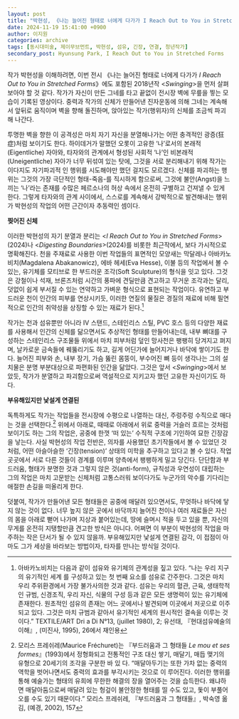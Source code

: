 ```yaml
---
layout: post
title: "박현성, 《나는 늘어진 형태로 너에게 다가가 I Reach Out to You in Stretched Forms》 — 전시 서문"
date: 2024-11-19 15:41:00 +0900
author: 이지원
categories: archive
tags: [동시대미술, 제이무브먼트, 박현성, 섬유, 긴장, 연결, 청년작가]
secondary_post: Hyunsung Park, I Reach Out to You in Stretched Forms
---
```



작가 박현성을 이해하려면, 이번 전시 《나는 늘어진 형태로 너에게 다가가 *I Reach Out to You in Stretched Forms*》에도 포함된 2018년작 <*Swinging*>을 먼저 살펴보아야 할 것 같다. 작가가 자신이 만든 그네를 타고 끝없이 전시장 벽에 무릎을 찧는 모습이 기록된 영상이다. 중력과 작가의 신체가 만들어낸 진자운동에 의해 그네는 계속해서 앞뒤로 움직이며 벽을 향해 돌진하며, 앉아있는 작가(행위자)의 신체를 조금씩 파괴해 나간다.

투명한 벽을 향한 이 공격성은 마치 자기 자신을 분열해나가는 어떤 충격적인 광증(狂症)처럼 보이기도 한다. 하이데거가 말했던 오롯이 고유한 ‘나’로서의 본래적(Eigentliche) 자아와, 타자와의 관계에서 형성된 사회적 ‘나’인 비본래적(Uneigentliche) 자아가 너무 뒤섞여 있는 탓에, 그것을 서로 분리해내기 위해 작가는 이다지도 자기파괴적 인 행위를 시도해야만 했던 걸지도 모르겠다. 신체를 파괴하는 행위는 그것의 가장 극단적인 형태-죽음-를 직시하게 함으로써, 그것에 불안(Angst)을 느끼는 ‘나’라는 존재를 수많은 페르소나의 허상 속에서 온전히 구별하고 건져낼 수 있게 한다. 그렇게 타자와의 관계 사이에서, 스스로를 계속해서 강박적으로 발견해내는 행위가 박현성의 작업의 어떤 근간이자 추동력인 셈이다.

  

**찢어진 신체**

이러한 박현성의 자기 분열과 분리는 <*I Reach Out to You in Stretched Forms*> (2024)나 <*Digesting Boundaries*>(2024)를 비롯한 최근작에서, 보다 가시적으로 명확해진다. 천을 주재료로 사용한 이번 작업들의 표면적인 모양새는 막달레나 아바카노비치(Magdalena Abakanowicz), 에바 헤세(Eva Hesse), 이불 등의 작업에서 볼 수 있는, 유기체를 모티브로 한 부드러운 조각(Soft Sculpture)의 형식을 잇고 있다. 그것은 강철이나 석재, 브론즈처럼 시간의 풍파에 견딜만큼 견고하고 무거운 조각과는 달리, 덧없이 쉽게 부서질 수 있는 연약하고 가벼운 형식으로 표현되는 작업이다. 유연하고 부드러운 천이 인간의 피부를 연상시키듯, 이러한 연질의 물질은 경질의 재료에 비해 필연적으로 인간의 취약성을 상징할 수 있는 재료가 된다.[^1]

작가는 천과 섬유뿐만 아니라 IV 스탠드, 스테인리스 스틸, PVC 호스 등의 다양한 재료를 사용해서 인간의 신체를 닮으면서도 추상적인 형태를 만들어내는데, 내부 뼈대를 구성하는 스테인리스 구조물들 위에서 마치 피부처럼 덮인 망사천은 팽팽히 당겨지고 펴지며, 날카로운 금속들에 꿰뚫리기도 하고, 길게 어딘가에 늘어지거나 바닥에 쌓이기도 한다. 늘어진 피부와 손, 내부 장기, 가슴 뚫린 몸뚱이, 부수어진 뼈 등이 생각나는 그의 설치물은 분명 부분대상으로 파편화된 인간을 닮았다. 그것은 앞서 <*Swinging*>에서 보았듯, 작가가 분열하고 파괴함으로써 역설적으로 지키고자 했던 고유한 자신이기도 하다.

  

**부유해있지만 낯설게 연결된**

독특하게도 작가는 작업들을 전시장에 수평으로 나열하는 대신, 주렁주렁 수직으로 매다는 것을 선택한다.[^2] 위에서 아래로, 때때로 아래에서 위로 중력을 거슬러 흐르는 것처럼 보이기도 하는 그의 작업은, 공중에 한껏 ‘떠 있는’ 수직적 구조에 기인하여 묘한 긴장감을 낳는다. 사실 박현성의 작업 전반은, 의자를 사용했던 초기작들에서 볼 수 있었던 것처럼, 어떤 아슬아슬한 ‘긴장(tension)’ 상태의 미학을 추구하고 있다고 볼 수 있다. 작업 곳곳에서 서로 다른 것들이 경계를 이루며 양측에서 팽팽하게 밀고 당긴다. 단단함과 부드러움, 형태가 분명한 것과 그렇지 않은 것(anti-form), 규칙성과 우연성이 대립하는 그의 작업은 마치 고문받는 신체처럼 고통스러워 보이다가도 누군가의 악수를 기다리는 애절한 손길을 떠올리게 한다.

덧붙여, 작가가 만들어낸 모든 형태들은 공중에 매달려 있으면서도, 무엇하나 바닥에 닿지 않는 것이 없다. 너무 높지 않은 곳에서 바닥까지 늘어진 천이나 여러 재료들은 자신의 몸을 아래로 뻗어 나가며 지상과 붙어있는데, 땅에 슬며시 적을 두고 있을 뿐, 자신의 무게를 온전히 지탱할만큼 견고한 방식은 아니다. 어쩌면 이 부분이 박현성의 작업을 마주하는 작은 단서가 될 수 있지 않을까. 부유해있지만 낯설게 연결된 감각, 이 접점이 아마도 그가 세상을 바라보는 방법이자, 타자를 만나는 방식일 것이다.

[^1]: 아바카노비치는 다음과 같이 섬유와 유기체의 관계성을 짚고 있다. “나는 우리 지구의 유기적인 세계 를 구성하고 있는 첫 번째 요소를 섬유로 간주한다. 그것은 마치 우리 주위환경에서 가장 불가사의한 것과 같다. 섬유는 우리의 혈관, 근육, 생태학적인 규범, 신경조직, 우리 자신, 식물의 구성 등과 같은 모든 생명력이 있는 유기체에 존재한다. 원초적인 섬유의 존재는 어느 곳에서나 발견되며 이곳에서 저곳으로 이주되고 있다. 그것은 마치 규범과 같아서 유기적인 세계의 원시적인 결속을 이루는 것이다.” TEXTILE/ART Dri a Di N°13, (juillet 1980), 2; 유선태, 『현대섬유예술의 이해』, (미진사, 1995), 26에서 재인용

[^2]: 모리스 프레쉬레(Maurice Fréchuret)는 『부드러움과 그 형태들 *Le mou et ses formes*』(1993)에서 정형화되고 전통적인 구조 대신 쌓기, 매달기, 매듭 맺기의 유형으로 20세기의 조각을 구분한 바 있 다. “매달아두기는 또한 가차 없는 중력의 역학을 벗어나면서도 중력의 효과를 부각시키는 것으로 이 루어진다. 이러한 행위를 통해 예술가는 형태의 유희에 무한한 해결의 장을 열어주는 것을 습득한다. 왜냐하면 매달아둠으로써 매달려 있는 헝겊이 불안정한 형태를 띨 수도 있고, 돛이 부풀어 오를 수도 있기 때문이다.” 모리스 프레쉬레, 『부드러움과 그 형태들』, 박숙영 옮김, (예경, 2002), 157
